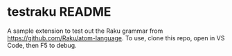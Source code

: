 # testraku README

A sample extension to test out the Raku grammar from https://github.com/Raku/atom-language. 
To use, clone this repo, open in VS Code, then F5 to debug.